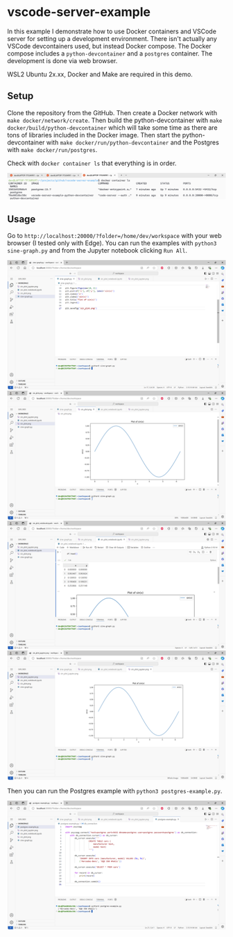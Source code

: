 # vscode-server-example

In this example I demonstrate how to use Docker containers and VSCode server for setting up a development environment. There isn't actually any VSCode devcontainers used, but instead Docker compose. The Docker compose includes a `python-devcontainer` and a `postgres` container. The development is done via web browser.

WSL2 Ubuntu 2x.xx, Docker and Make are required in this demo.

## Setup

Clone the repository from the GitHub. Then create a Docker network with `make docker/network/create`. Then build the python-devcontainer with `make docker/build/python-devcontainer` which will take some time as there are tons of libraries included in the Docker image. Then start the python-devcontainer with `make docker/run/python-devcontainer` and the Postgres with `make docker/run/postgres`.

Check with `docker container ls` that everything is in order.

!["Docker containers running"](./pictures/vscode-server-06.png)

## Usage

Go to `http://localhost:20000/?folder=/home/dev/workspace` with your web browser (I tested only with Edge). You can run the examples with `python3 sine-graph.py` and from the Jupyter notebook clicking `Run All`.

!["The sine-graph.py script."](./pictures/vscode-server-01.png)
!["The sin_plot.png image."](./pictures/vscode-server-02.png)
!["The sin_plot_notebook.ipynb notebook."](./pictures/vscode-server-03.png)
!["The sin_plot_jupyter.png"](./pictures/vscode-server-04.png)

Then you can run the Postgres example with `python3 postgres-example.py`.

!["The result of running the Postgres example"](./pictures/vscode-server-05.png)